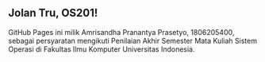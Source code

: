 ## Jolan Tru, OS201!

GitHub Pages ini milik Amrisandha Pranantya Prasetyo, 1806205400, sebagai persyaratan mengikuti Penilaian Akhir Semester Mata Kuliah Sistem Operasi di Fakultas Ilmu Komputer Universitas Indonesia.

